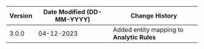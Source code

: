 | **Version** | **Date Modified (DD-MM-YYYY)** | **Change History**                                                       |
|-------------|--------------------------------|--------------------------------------------------------------------------|
| 3.0.0       | 04-12-2023                     | Added entity mapping to **Analytic Rules**                               |